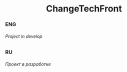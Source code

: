 <h1 align="center">ChangeTechFront</h1>

<h3>ENG</h3>
<!--<h4>A project, the idea of which is to flexibly send reminders of birthdays of people registered in the bot, as well as holidays</h4> 
<h5>Opportunities:</h5>
<ul>
  <li>Birthday notification on the day/in a day/three days/week</li>
  <li>Holiday notification per day/per day/three days/week</li>
  <li>Birthday/holiday notification this month</li>
</ul>-->

<!--<h4>Project link: https://t.me/AnnunciationBirthdayBot</h4> -->


<h6>Project in develop</h6>


<h3>RU</h3>
<!--<h4>Проект, идея которого заключается в гибкой рассылке напоминания о днях рождений записанных в бота людей, а так же праздников</h4>
<h5>Возможности:</h5>
<ul>
  <li>Уведомление о дне рождения в день/за день/три дня/неделю</li>
  <li>Уведомление о празднике в день/за день/три дня/неделю</li>
  <li>Рассылка о днях рождения/праздниках в этом месяце</li>
</ul>

<!--<h4>Ссылка на проект: https://t.me/AnnunciationBirthdayBot</h4> -->


<h6>Проект в разработке</h6>
